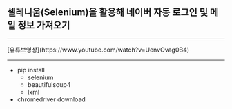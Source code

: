 ## 셀레니움(Selenium)을 활용해 네이버 자동 로그인 및 메일 정보 가져오기
<hr>
[유튜브영상](https://www.youtube.com/watch?v=UenvOvag0B4) 
<hr>

* pip install
  * selenium
  * beautifulsoup4
  * lxml
* chromedriver download
